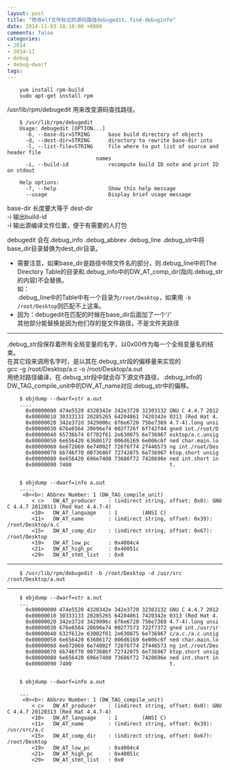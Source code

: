 ```yaml
---
layout: post
title: "修改elf文件标记的源码路径debugedit，find-debuginfo"
date: 2014-11-03 18:10:00 +0800
comments: false
categories:
- 2014
- 2014~11
- debug
- debug~dwarf
tags:
---
```

```
	yum install rpm-build
	sudo apt-get install rpm
```
/usr/lib/rpm/debugedit 用来改变源码查找路径。
```
	$ /usr/lib/rpm/debugedit
	Usage: debugedit [OPTION...]
	  -b, --base-dir=STRING      base build directory of objects
	  -d, --dest-dir=STRING      directory to rewrite base-dir into
	  -l, --list-file=STRING     file where to put list of source and header file
		                     names
	  -i, --build-id             recompute build ID note and print ID on stdout

	Help options:
	  -?, --help                 Show this help message
	  --usage                    Display brief usage message
```
base-dir 长度要大等于 dest-dir  
-i 输出build-id  
-l 输出源编译文件位置，便于有需要的人打包

debugedit 会在.debug_info .debug_abbrev .debug_line .debug_str中将base_dir目录替换为dest_dir目录。  
* 需要注意，如果base_dir是路径中除文件名的部分，则.debug_line中的The Directory Table的目录和.debug_info中的DW_AT_comp_dir(指向.debug_str的内容)不会替换。  
如：  
.debug_line中的Table中有一个目录为`/root/Desktop`，如果用 `-b /root/Desktop`则匹配不上这条。  
* 因为：debugedit在匹配的时候在base_dir后面加了一个'/'  
其他部分能替换是因为他们存的是文件路径，不是文件夹路径  

--------

.debug_str段保存着所有全局变量的名字，以0x00作为每一个全局变量名的结束。  
在其它段来调用名字时，是以其在.debug_str段的偏移量来实现的  
gcc -g /root/Desktop/a.c -o /root/Desktop/a.out  
用绝对路径编译，在.debug_str段中就会存下源文件路径，.debug_info的DW_TAG_compile_unit中的DW_AT_name对应.debug_str中的偏移。  

```
	$ objdump --dwarf=str a.out
	....
	  0x00000000 474e5520 4320342e 342e3720 32303132 GNU C 4.4.7 2012
	  0x00000010 30333133 20285265 64204861 7420342e 0313 (Red Hat 4.
	  0x00000020 342e372d 3429006c 6f6e6720 756e7369 4.7-4).long unsi
	  0x00000030 676e6564 20696e74 002f726f 6f742f44 gned int./root/D
	  0x00000040 65736b74 6f702f61 2e630075 6e736967 esktop/a.c.unsig
	  0x00000050 6e656420 63686172 006d6169 6e006c6f ned char.main.lo
	  0x00000060 6e672069 6e74002f 726f6f74 2f446573 ng int./root/Des
	  0x00000070 6b746f70 0073686f 72742075 6e736967 ktop.short unsig
	  0x00000080 6e656420 696e7400 73686f72 7420696e ned int.short in
	  0x00000090 7400                                t.


	$ objdump --dwarf=info a.out
	.....
	 <0><b>: Abbrev Number: 1 (DW_TAG_compile_unit)
		< c>   DW_AT_producer    : (indirect string, offset: 0x0): GNU C 4.4.7 20120313 (Red Hat 4.4.7-4)
		<10>   DW_AT_language    : 1        (ANSI C)
		<11>   DW_AT_name        : (indirect string, offset: 0x39): /root/Desktop/a.c
		<15>   DW_AT_comp_dir    : (indirect string, offset: 0x67): /root/Desktop
		<19>   DW_AT_low_pc      : 0x4004c4
		<21>   DW_AT_high_pc     : 0x40051c
		<29>   DW_AT_stmt_list   : 0x0
```
-----------------------------------------

```  
	$ /usr/lib/rpm/debugedit -b /root/Desktop -d /usr/src /root/Desktop/a.out
```

----------------------------------------
```
	$ objdump --dwarf=str a.out
	...
	  0x00000000 474e5520 4320342e 342e3720 32303132 GNU C 4.4.7 2012
	  0x00000010 30333133 20285265 64204861 7420342e 0313 (Red Hat 4.
	  0x00000020 342e372d 3429006c 6f6e6720 756e7369 4.7-4).long unsi
	  0x00000030 676e6564 20696e74 002f7573 722f7372 gned int./usr/sr
	  0x00000040 632f612e 63002f61 2e630075 6e736967 c/a.c./a.c.unsig
	  0x00000050 6e656420 63686172 006d6169 6e006c6f ned char.main.lo
	  0x00000060 6e672069 6e74002f 726f6f74 2f446573 ng int./root/Des
	  0x00000070 6b746f70 0073686f 72742075 6e736967 ktop.short unsig
	  0x00000080 6e656420 696e7400 73686f72 7420696e ned int.short in
	  0x00000090 7400                                t.


	$ objdump --dwarf=info a.out

	...
	 <0><b>: Abbrev Number: 1 (DW_TAG_compile_unit)
		< c>   DW_AT_producer    : (indirect string, offset: 0x0): GNU C 4.4.7 20120313 (Red Hat 4.4.7-4)
		<10>   DW_AT_language    : 1        (ANSI C)
		<11>   DW_AT_name        : (indirect string, offset: 0x39): /usr/src/a.c
		<15>   DW_AT_comp_dir    : (indirect string, offset: 0x67): /root/Desktop
		<19>   DW_AT_low_pc      : 0x4004c4
		<21>   DW_AT_high_pc     : 0x40051c
		<29>   DW_AT_stmt_list   : 0x0
```

